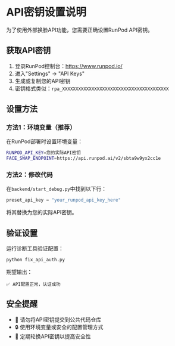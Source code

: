 # API密钥设置说明

为了使用外部换脸API功能，您需要正确设置RunPod API密钥。

## 获取API密钥

1. 登录RunPod控制台：https://www.runpod.io/
2. 进入"Settings" → "API Keys"
3. 生成或复制您的API密钥
4. 密钥格式类似：`rpa_XXXXXXXXXXXXXXXXXXXXXXXXXXXXXXXXXXXXXXXX`

## 设置方法

### 方法1：环境变量（推荐）

在RunPod部署时设置环境变量：

```bash
RUNPOD_API_KEY=您的实际API密钥
FACE_SWAP_ENDPOINT=https://api.runpod.ai/v2/sbta9w9yx2cc1e
```

### 方法2：修改代码

在`backend/start_debug.py`中找到以下行：

```python
preset_api_key = "your_runpod_api_key_here"
```

将其替换为您的实际API密钥。

## 验证设置

运行诊断工具验证配置：

```bash
python fix_api_auth.py
```

期望输出：
```
✅ API配置正常，认证成功
```

## 安全提醒

- 🚨 请勿将API密钥提交到公共代码仓库
- 🔒 使用环境变量或安全的配置管理方式
- 🔄 定期轮换API密钥以提高安全性 
